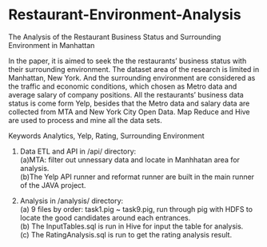 # Restaurant-Environment-Analysis

The Analysis of the Restaurant Business Status and Surrounding Environment in Manhattan

In the paper, it is aimed to seek the the restaurants’ business status with their surrounding environment. The dataset area of the research is limited in Manhattan, New York. And the surrounding environment are considered as the traffic and economic conditions, which chosen as Metro data and average salary of company positions. All the restaurants’ business data status is come form Yelp, besides that the Metro data and salary data are collected from MTA and New York City Open Data. Map Reduce and Hive are used to process and mine all the data sets. 

Keywords
Analytics, Yelp, Rating, Surrounding Environment

1. Data ETL and API in /api/ directory: <br />
  (a)MTA: filter out unnessary data and locate in Manhhatan area for analysis. <br />
  (b)The Yelp API runner and reformat runner are built in the main runner of the JAVA project. <br />

2. Analysis in /analysis/ directory: <br />
  (a) 9 files by order: task1.pig ~ task9.pig, run through pig with HDFS to locate the good candidates around each entrances. <br />
  (b) The InputTables.sql is run in Hive for input the table for analysis. <br />
  (c) The RatingAnalysis.sql is run to get the rating analysis result. <br />
